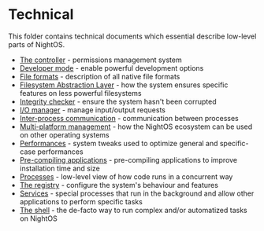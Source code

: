 # Technical

This folder contains technical documents which essential describe low-level parts of NightOS.

- [The controller](controller.md) - permissions management system
- [Developer mode](dev-mode.md) - enable powerful development options
- [File formats](file-formats.md) - description of all native file formats
- [Filesystem Abstraction Layer](fs-abslayer.md) - how the system ensures specific features on less powerful filesystems
- [Integrity checker](integrity-checker.md) - ensure the system hasn't been corrupted
- [I/O manager](io-manager.md) - manage input/output requests
- [Inter-process communication](ipc.md) - communication between processes
- [Multi-platform management](multi-platform.md) - how the NightOS ecosystem can be used on other operating systems
- [Performances](performances.md) - system tweaks used to optimize general and specific-case performances
- [Pre-compiling applications](pre-compiling.md) - pre-compiling applications to improve installation time and size
- [Processes](processes.md) - low-level view of how code runs in a concurrent way
- [The registry](registry.md) - configure the system's behaviour and features
- [Services](services.md) - special processes that run in the background and allow other applications to perform specific tasks
- [The shell](shell.md) - the de-facto way to run complex and/or automatized tasks on NightOS
